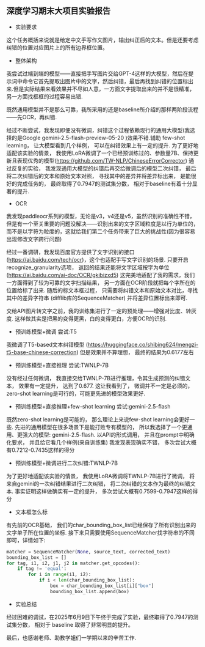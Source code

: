 ## 深度学习期末大项目实验报告

- 实验要求

这个任务概括来说就是给定中文手写作文图片，输出纠正后的文本。但是还要考虑纠错的位置对应图片上的所有边界框位置。

- 整体架构

我尝试过端到端的模型——直接把手写图片交给GPT-4这样的大模型，然后在提示词中命令它首先提取出图片中的文字，然后纠错，最后再找到纠错的位置标出来.但是实际结果来看效果并不尽如人意，一方面文字提取出来的并不是很精准，另一方面找框框的过程容易出错.

既然通用模型并不是那么可靠，我所采用的还是baseline所介绍的那样两阶段流程——先OCR，再纠错.

经过不断尝试，我发现即便没有微调，纠错这个过程依赖现行的通用大模型(我选择的是Google gemini-2.5-flash-preview-05-20 )效果不错.辅助 few-shot learning， 让大模型看到几个样例， 可以在纠错效果上有一定的提升. 为了更好地适配该实验的情景， 我使用LoRA微调了一个已经预训练过的、参数量7B、保持更新且表现优秀的模型(https://github.com/TW-NLP/ChineseErrorCorrector) 通过反复的实验， 我发现通用大模型的纠错后再交给微调后的模型二次纠错， 最后将二次纠错后的文本和原始文本对照， 寻找其中的差异并将差异标出来， 是能很好的完成任务的， 最终取得了0.7947的测试集分数， 相对于baseline有着十分显著的提升.

- OCR

我发现paddleocr系列的模型，无论是v3，v4还是v5，虽然识别的准确性不错，但是有一个至关重要的问题没解决——识别出来的文字区域粒度是以行为单位的， 而不是以字符为粒度的，这就给我们第二个任务带来了巨大的挑战性(因为很容易出现修改文字跨行问题)

经过一番调研，我发现百度官方提供了文字识别的接口 (https://ai.baidu.com/tech/ocr)，这个也适配手写文字识别的场景. 只要开启recognize_granularity选项， 返回的结果还能将文字区域按字为单位 (https://ai.baidu.com/ai-doc/OCR/gkibizxd5) 这完美地适配了我的需求，我们一方面得到了较为可靠的文字扫描结果， 另一方面在OCR阶段就把每个字所在的位置给标了出来. 随后的标文本框过程， 只需要将纠错文本和原始文本对比，寻找其中的差异字符串 (difflib库的SequenceMatcher) 并将差异位置标出来即可. 

交给API图片转文字之前，我的训练集进行了一定的预处理——增强对比度、转灰度. 这样做其实是把黑的变得更黑，白的变得更白，方便OCR的识别.

- 预训练模型+微调 尝试:T5

我微调了T5-based文本纠错模型 (https://huggingface.co/shibing624/mengzi-t5-base-chinese-correction) 但是效果并不算理想， 最终的结果为0.6177左右

- 预训练模型+直接推理 尝试:TWNLP-7B

没有经过任何微调， 我直接交给TWNLP-7B进行推理，令其生成预测的纠错文本， 效果有一定提升， 达到了0.677. 这让我看到了， 微调并不一定是必须的， zero-shot learning是可行的，可能更先进的模型效果更好.

- 预训练模型+直接推理+few-shot learning 尝试:gemini-2.5-flash

既然zero-shot learning是可能的， 那么理论上来说few-shot learning会更好一些. 先进的通用模型在很多场景下是能打败专有模型的， 所以我选择了一个更通用、更强大的模型: gemini-2.5-flash. 以API的形式调用， 并且在prompt中明确化要求， 并且给它看几个样例(来自训练集) 我发现表现确实不错， 多次尝试大概有0.7212-0.7435这样的得分

- 预训练模型+微调进行二次纠错:TWNLP-7B

为了更好地适配该实验的情景， 我使用LoRA微调将TWNLP-7B进行了微调， 将来自gemini的一次纠错结果进行二次纠错， 将二次纠错的文本作为最终的纠错文本. 事实证明这样做确实有一定的提升， 多次尝试大概有0.7599-0.7947这样的得分

- 文本框怎么标

有先前的OCR基础， 我们的char_bounding_box_list已经保存了所有识别出来的文字单子所在位置的坐标. 接下来只需要使用SequenceMatcher找字符串的不同即可，详情如下:

```python
matcher = SequenceMatcher(None, source_text, corrected_text)
bounding_box_list = []
for tag, i1, i2, j1, j2 in matcher.get_opcodes():
    if tag != 'equal':
        for i in range(i1, i2):
            if i < len(char_bounding_box_list):
                box = char_bounding_box_list[i]["box"]
                bounding_box_list.append(box)
```

- 实验总结

经过困难的调试，在2025年6月9日下午终于完成了实验，最终取得了0.7947的测试集分数， 相对于 baseline 取得了非常明显的提升。

最后，也感谢老师、助教学姐们一学期以来的辛苦工作.